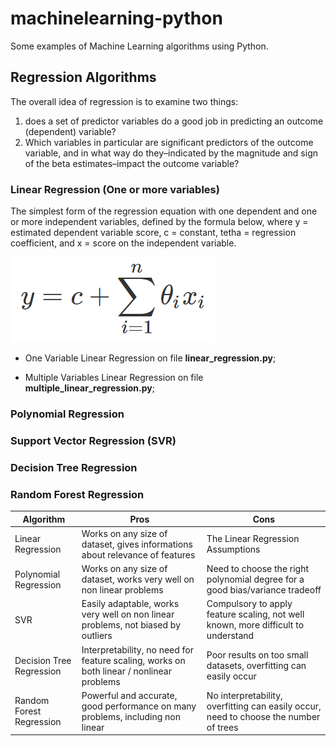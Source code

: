 # machinelearning-python
Some examples of Machine Learning algorithms using Python.

## Regression Algorithms

The overall idea of regression is to examine two things: 

1. does a set of predictor variables do a good job in predicting an outcome (dependent) variable?
2. Which variables in particular are significant predictors of the outcome variable, and in what way do they–indicated by the magnitude and sign of the beta estimates–impact the outcome variable?

### Linear Regression (One or more variables)

The simplest form of the regression equation with one dependent and one or more independent variables, defined by the formula below, where y = estimated dependent variable score, c = constant, tetha = regression coefficient, and x = score on the independent variable.

![Linear Regression Equation](/images/linear_regression_equation.png)

- One Variable Linear Regression on file **linear_regression.py**;

- Multiple Variables Linear Regression on file **multiple_linear_regression.py**;

### Polynomial Regression

### Support Vector Regression (SVR)

### Decision Tree Regression

### Random Forest Regression

Algorithm | Pros | Cons
------------ | ------------- | -------------
Linear Regression | Works on any size of dataset, gives informations about relevance of features | The Linear Regression Assumptions
Polynomial Regression | Works on any size of dataset, works very well on non linear problems | Need to choose the right polynomial degree for a good bias/variance tradeoff
SVR | Easily adaptable, works very well on non linear problems, not biased by outliers | Compulsory to apply feature scaling, not well known, more difficult to understand
Decision Tree Regression | Interpretability, no need for feature scaling, works on both linear / nonlinear problems | Poor results on too small datasets, overfitting can easily occur
Random Forest Regression | Powerful and accurate, good performance on many problems, including non linear | No interpretability, overfitting can easily occur, need to choose the number of trees